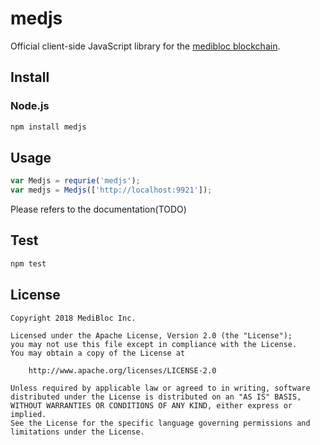 # medjs

Official client-side JavaScript library for the [medibloc blockchain](https://github.com/medibloc/go-medibloc).

## Install

### Node.js

```bash
npm install medjs
```

## Usage

```javascript
var Medjs = requrie('medjs');
var medjs = Medjs(['http://localhost:9921']);
```

Please refers to the documentation(TODO)

## Test

```bash
npm test
```

## License

```
Copyright 2018 MediBloc Inc.

Licensed under the Apache License, Version 2.0 (the "License");
you may not use this file except in compliance with the License.
You may obtain a copy of the License at

    http://www.apache.org/licenses/LICENSE-2.0

Unless required by applicable law or agreed to in writing, software
distributed under the License is distributed on an "AS IS" BASIS,
WITHOUT WARRANTIES OR CONDITIONS OF ANY KIND, either express or implied.
See the License for the specific language governing permissions and
limitations under the License.
```
